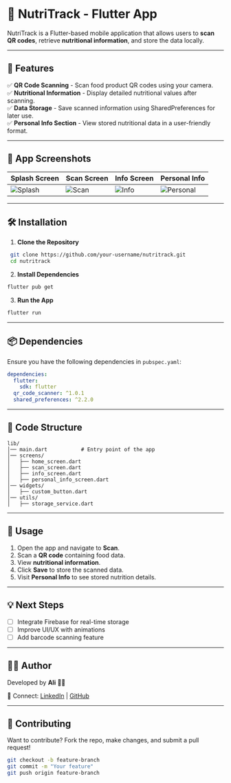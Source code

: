 # 📱 NutriTrack - Flutter App

NutriTrack is a Flutter-based mobile application that allows users to **scan QR codes**, retrieve **nutritional information**, and store the data locally.

---

## 🚀 Features

✅ **QR Code Scanning** - Scan food product QR codes using your camera.  
✅ **Nutritional Information** - Display detailed nutritional values after scanning.  
✅ **Data Storage** - Save scanned information using SharedPreferences for later use.  
✅ **Personal Info Section** - View stored nutritional data in a user-friendly format.

---

## 📸 App Screenshots

| Splash Screen | Scan Screen | Info Screen | Personal Info |
|--------------|------------|-------------|--------------|
| ![Splash](./screenshots/splash.png) | ![Scan](./screenshots/scan.png) | ![Info](./screenshots/info.png) | ![Personal](./screenshots/personal.png) |

---

## 🛠 Installation

1. **Clone the Repository**
```bash
 git clone https://github.com/your-username/nutritrack.git
 cd nutritrack
```

2. **Install Dependencies**
```bash
flutter pub get
```

3. **Run the App**
```bash
flutter run
```

---

## 📦 Dependencies

Ensure you have the following dependencies in `pubspec.yaml`:
```yaml
dependencies:
  flutter:
    sdk: flutter
  qr_code_scanner: ^1.0.1
  shared_preferences: ^2.2.0
```

---

## 📜 Code Structure
```
lib/
│── main.dart           # Entry point of the app
│── screens/
│   ├── home_screen.dart
│   ├── scan_screen.dart
│   ├── info_screen.dart
│   ├── personal_info_screen.dart
│── widgets/
│   ├── custom_button.dart
│── utils/
│   ├── storage_service.dart
```

---

## 📖 Usage

1. Open the app and navigate to **Scan**.
2. Scan a **QR code** containing food data.
3. View **nutritional information**.
4. Click **Save** to store the scanned data.
5. Visit **Personal Info** to see stored nutrition details.

---

## 💡 Next Steps

- [ ] Integrate Firebase for real-time storage
- [ ] Improve UI/UX with animations
- [ ] Add barcode scanning feature

---

## 👨‍💻 Author

Developed by **Ali** 👨‍💻

🔗 Connect: [LinkedIn](https://linkedin.com/in/your-profile) | [GitHub](https://github.com/your-username)

---

## 🌟 Contributing

Want to contribute? Fork the repo, make changes, and submit a pull request!

```bash
git checkout -b feature-branch
git commit -m "Your feature"
git push origin feature-branch
```
